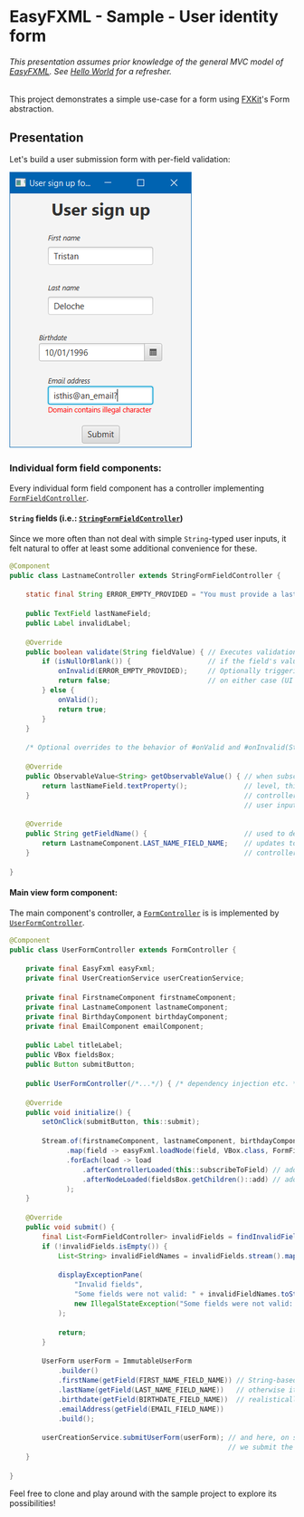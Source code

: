 # EasyFXML - Sample - User identity form
###### This presentation assumes prior knowledge of the general MVC model of [EasyFXML](../../easyfxml). See [Hello World](../easyfxml-sample-hello-world) for a refresher.

This project demonstrates a simple use-case for a form using [FXKit](../../easyfxml-fxkit)'s
Form abstraction.

## Presentation

Let's build a user submission form with per-field validation:

![User form sample application screenshot](doc/sample-form-user.png)


### Individual form field components:
Every individual form field component has a controller implementing [`FormFieldController`](../../easyfxml-fxkit/src/main/java/moe/tristan/easyfxml/fxkit/form/FormFieldController.java).

#### `String` fields (i.e.: [`StringFormFieldController`](../../easyfxml-fxkit/src/main/java/moe/tristan/easyfxml/fxkit/form/defaults/StringFormFieldController.java))

Since we more often than not deal with simple `String`-typed user inputs, it felt natural to offer at least some additional convenience for these.

```java
@Component
public class LastnameController extends StringFormFieldController {

    static final String ERROR_EMPTY_PROVIDED = "You must provide a last name";

    public TextField lastNameField;
    public Label invalidLabel;

    @Override
    public boolean validate(String fieldValue) { // Executes validation and returns true
        if (isNullOrBlank()) {                   // if the field's value was valid.
            onInvalid(ERROR_EMPTY_PROVIDED);     // Optionally triggering other actions
            return false;                        // on either case (UI feedback for example)
        } else {
            onValid();
            return true;
        }
    }
    
    /* Optional overrides to the behavior of #onValid and #onInvalid(String reason) */

    @Override
    public ObservableValue<String> getObservableValue() { // when subscribing to a field at the form 
        return lastNameField.textProperty();              // level, this is used to keep the upstream 
    }                                                     // controller up-to-date with the lastest
                                                          // user input received
                                                
    @Override
    public String getFieldName() {                        // used to denote under what name to push
        return LastnameComponent.LAST_NAME_FIELD_NAME;    // updates to value on the parent form
    }                                                     // controller side

}
```

#### Main view form component:
The main component's controller, a [`FormController`](../../easyfxml-fxkit/src/main/java/moe/tristan/easyfxml/fxkit/form/FormController.java) is
is implemented by [`UserFormController`](src/main/java/moe/tristan/easyfxml/samples/form/user/view/userform/UserFormController.java).

```java
@Component
public class UserFormController extends FormController {

    private final EasyFxml easyFxml;
    private final UserCreationService userCreationService;

    private final FirstnameComponent firstnameComponent;
    private final LastnameComponent lastnameComponent;
    private final BirthdayComponent birthdayComponent;
    private final EmailComponent emailComponent;

    public Label titleLabel;
    public VBox fieldsBox;
    public Button submitButton;

    public UserFormController(/*...*/) { /* dependency injection etc. */ }

    @Override
    public void initialize() {
        setOnClick(submitButton, this::submit);

        Stream.of(firstnameComponent, lastnameComponent, birthdayComponent, emailComponent)
              .map(field -> easyFxml.loadNode(field, VBox.class, FormFieldController.class)) // load all fields
              .forEach(load -> load
                  .afterControllerLoaded(this::subscribeToField) // add a subscription to the field in the parent form
                  .afterNodeLoaded(fieldsBox.getChildren()::add) // add the field wherever appropriate in the view, here a VBox
              );
    }

    @Override
    public void submit() {
        final List<FormFieldController> invalidFields = findInvalidFields(); // checks that all subscribed fields hold a validated value
        if (!invalidFields.isEmpty()) {
            List<String> invalidFieldNames = invalidFields.stream().map(FormFieldController::getFieldName).collect(Collectors.toList());

            displayExceptionPane(
                "Invalid fields",
                "Some fields were not valid: " + invalidFieldNames.toString(),
                new IllegalStateException("Some fields were not valid: " + invalidFieldNames.toString())
            );

            return;
        }

        UserForm userForm = ImmutableUserForm
            .builder()
            .firstName(getField(FIRST_NAME_FIELD_NAME)) // String-based field value referencing, with no type-checking
            .lastName(getField(LAST_NAME_FIELD_NAME))   // otherwise it would require a lot more boilerplate that is not
            .birthdate(getField(BIRTHDATE_FIELD_NAME))  // realistically necessary here
            .emailAddress(getField(EMAIL_FIELD_NAME))
            .build();

        userCreationService.submitUserForm(userForm); // and here, on submission, if all fields hold values as expected
                                                      // we submit the complete form model object to the appropriate service
    }

}
```

Feel free to clone and play around with the sample project to explore its possibilities!
